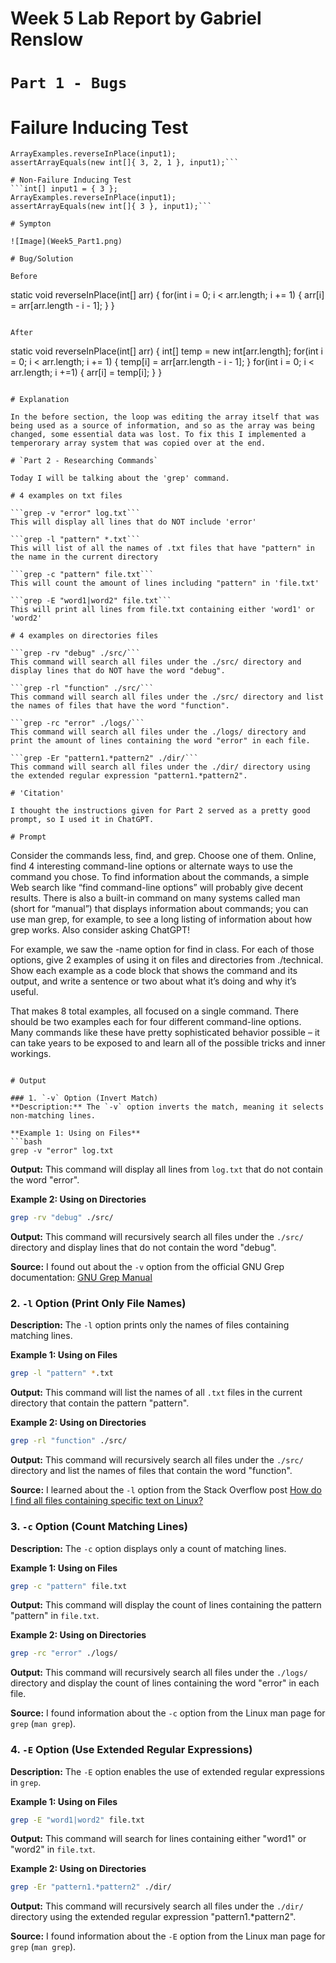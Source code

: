 # Week 5 Lab Report by Gabriel Renslow

# `Part 1 - Bugs`

# Failure Inducing Test
```int[] input1 = { 1, 2, 3 };
ArrayExamples.reverseInPlace(input1);
assertArrayEquals(new int[]{ 3, 2, 1 }, input1);```

# Non-Failure Inducing Test
```int[] input1 = { 3 };
ArrayExamples.reverseInPlace(input1);
assertArrayEquals(new int[]{ 3 }, input1);```

# Sympton

![Image](Week5_Part1.png)

# Bug/Solution

Before
```
  static void reverseInPlace(int[] arr) {
    for(int i = 0; i < arr.length; i += 1) {
      arr[i] = arr[arr.length - i - 1];
    }
  }
```

After
```
static void reverseInPlace(int[] arr) {
    int[] temp = new int[arr.length];
    for(int i = 0; i < arr.length; i += 1) {
      temp[i] = arr[arr.length - i - 1];
    }
    for(int i = 0; i < arr.length; i +=1) {
      arr[i] = temp[i];
    }
  }
```

# Explanation

In the before section, the loop was editing the array itself that was being used as a source of information, and so as the array was being changed, some essential data was lost. To fix this I implemented a temperorary array system that was copied over at the end.

# `Part 2 - Researching Commands`

Today I will be talking about the 'grep' command.

# 4 examples on txt files

```grep -v "error" log.txt```
This will display all lines that do NOT include 'error'

```grep -l "pattern" *.txt```
This will list of all the names of .txt files that have "pattern" in the name in the current directory

```grep -c "pattern" file.txt```
This will count the amount of lines including "pattern" in 'file.txt'

```grep -E "word1|word2" file.txt```
This will print all lines from file.txt containing either 'word1' or 'word2'

# 4 examples on directories files

```grep -rv "debug" ./src/```
This command will search all files under the ./src/ directory and display lines that do NOT have the word "debug".

```grep -rl "function" ./src/```
This command will search all files under the ./src/ directory and list the names of files that have the word "function".

```grep -rc "error" ./logs/```
This command will search all files under the ./logs/ directory and print the amount of lines containing the word "error" in each file.

```grep -Er "pattern1.*pattern2" ./dir/```
This command will search all files under the ./dir/ directory using the extended regular expression "pattern1.*pattern2".

# 'Citation'

I thought the instructions given for Part 2 served as a pretty good prompt, so I used it in ChatGPT.

# Prompt
```
Consider the commands less, find, and grep. Choose one of them. Online, find 4 interesting command-line options or alternate ways to use the command you chose. To find information about the commands, a simple Web search like “find command-line options” will probably give decent results. There is also a built-in command on many systems called man (short for “manual”) that displays information about commands; you can use man grep, for example, to see a long listing of information about how grep works. Also consider asking ChatGPT!

For example, we saw the -name option for find in class. For each of those options, give 2 examples of using it on files and directories from ./technical. Show each example as a code block that shows the command and its output, and write a sentence or two about what it’s doing and why it’s useful.

That makes 8 total examples, all focused on a single command. There should be two examples each for four different command-line options. Many commands like these have pretty sophisticated behavior possible – it can take years to be exposed to and learn all of the possible tricks and inner workings.
```

# Output

### 1. `-v` Option (Invert Match)
**Description:** The `-v` option inverts the match, meaning it selects non-matching lines.

**Example 1: Using on Files**
```bash
grep -v "error" log.txt
```
**Output:** This command will display all lines from `log.txt` that do not contain the word "error".

**Example 2: Using on Directories**
```bash
grep -rv "debug" ./src/
```
**Output:** This command will recursively search all files under the `./src/` directory and display lines that do not contain the word "debug".

**Source:** I found out about the `-v` option from the official GNU Grep documentation: [GNU Grep Manual](https://www.gnu.org/software/grep/manual/grep.html)

### 2. `-l` Option (Print Only File Names)
**Description:** The `-l` option prints only the names of files containing matching lines.

**Example 1: Using on Files**
```bash
grep -l "pattern" *.txt
```
**Output:** This command will list the names of all `.txt` files in the current directory that contain the pattern "pattern".

**Example 2: Using on Directories**
```bash
grep -rl "function" ./src/
```
**Output:** This command will recursively search all files under the `./src/` directory and list the names of files that contain the word "function".

**Source:** I learned about the `-l` option from the Stack Overflow post [How do I find all files containing specific text on Linux?](https://stackoverflow.com/questions/16956810/how-do-i-find-all-files-containing-specific-text-on-linux)

### 3. `-c` Option (Count Matching Lines)
**Description:** The `-c` option displays only a count of matching lines.

**Example 1: Using on Files**
```bash
grep -c "pattern" file.txt
```
**Output:** This command will display the count of lines containing the pattern "pattern" in `file.txt`.

**Example 2: Using on Directories**
```bash
grep -rc "error" ./logs/
```
**Output:** This command will recursively search all files under the `./logs/` directory and display the count of lines containing the word "error" in each file.

**Source:** I found information about the `-c` option from the Linux man page for `grep` (`man grep`).

### 4. `-E` Option (Use Extended Regular Expressions)
**Description:** The `-E` option enables the use of extended regular expressions in `grep`.

**Example 1: Using on Files**
```bash
grep -E "word1|word2" file.txt
```
**Output:** This command will search for lines containing either "word1" or "word2" in `file.txt`.

**Example 2: Using on Directories**
```bash
grep -Er "pattern1.*pattern2" ./dir/
```
**Output:** This command will recursively search all files under the `./dir/` directory using the extended regular expression "pattern1.*pattern2".

**Source:** I found information about the `-E` option from the Linux man page for `grep` (`man grep`).


